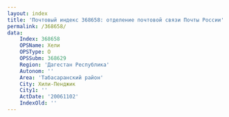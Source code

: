 ```yaml
---
layout: index
title: 'Почтовый индекс 368658: отделение почтовой связи Почты России'
permalink: /368658/
data:
    Index: 368658
    OPSName: Хели
    OPSType: О
    OPSSubm: 368629
    Region: 'Дагестан Республика'
    Autonom: ''
    Area: 'Табасаранский район'
    City: Хили-Пенджик
    City1: ''
    ActDate: '20061102'
    IndexOld: ''
---
```

